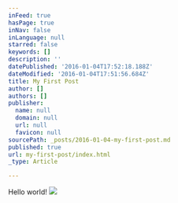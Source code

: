 ```yaml
---
inFeed: true
hasPage: true
inNav: false
inLanguage: null
starred: false
keywords: []
description: ''
datePublished: '2016-01-04T17:52:18.188Z'
dateModified: '2016-01-04T17:51:56.684Z'
title: My First Post
author: []
authors: []
publisher:
  name: null
  domain: null
  url: null
  favicon: null
sourcePath: _posts/2016-01-04-my-first-post.md
published: true
url: my-first-post/index.html
_type: Article

---
```

Hello world!
![](https://the-grid-user-content.s3-us-west-2.amazonaws.com/855620a7-df85-4ecb-9cc6-ad0a204f6da1.jpg)